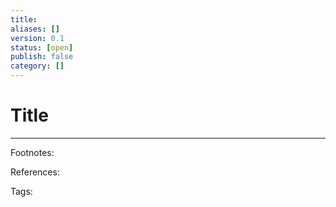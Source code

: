 ```yaml
---
title: 
aliases: []
version: 0.1
status: [open]
publish: false
category: []
---
```

# Title




---

Footnotes:

References:

Tags: 